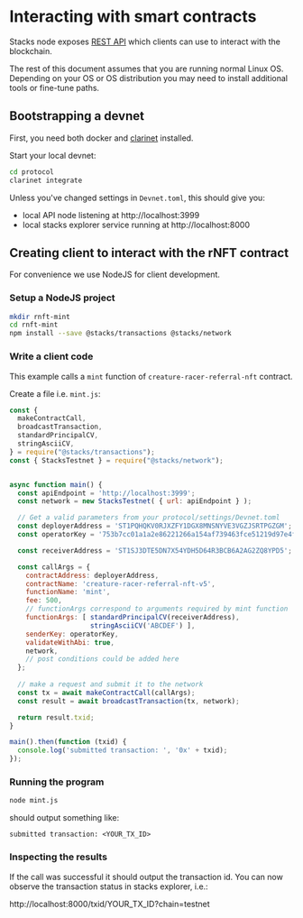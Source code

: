 # Interacting with smart contracts

Stacks node exposes [REST API](https://docs.hiro.so/api) which
clients can use to interact with the blockchain.

The rest of this document assumes that you are running normal
Linux OS. Depending on your OS or OS distribution you may need to
install additional tools or fine-tune paths.

## Bootstrapping a devnet

First, you need both docker and
[clarinet](https://github.com/hirosystems/clarinet) installed. 

Start your local devnet:

```sh
cd protocol
clarinet integrate
```

Unless you've changed settings in `Devnet.toml`, this should give
you:

- local API node listening at http://localhost:3999
- local stacks explorer service running at http://localhost:8000

## Creating client to interact with the rNFT contract

For convenience we use NodeJS for client development. 

### Setup a NodeJS project

```sh
mkdir rnft-mint
cd rnft-mint
npm install --save @stacks/transactions @stacks/network
```
### Write a client code

This example calls a `mint` function of
`creature-racer-referral-nft` contract. 

Create a file i.e. `mint.js`:

```javascript
const {
  makeContractCall,
  broadcastTransaction,
  standardPrincipalCV,
  stringAsciiCV,
} = require("@stacks/transactions");
const { StacksTestnet } = require("@stacks/network");


async function main() {
  const apiEndpoint = 'http://localhost:3999';
  const network = new StacksTestnet( { url: apiEndpoint } );

  // Get a valid parameters from your protocol/settings/Devnet.toml
  const deployerAddress = 'ST1PQHQKV0RJXZFY1DGX8MNSNYVE3VGZJSRTPGZGM';
  const operatorKey = '753b7cc01a1a2e86221266a154af739463fce51219d97e4f856cd7200c3bd2a601

  const receiverAddress = 'ST1SJ3DTE5DN7X54YDH5D64R3BCB6A2AG2ZQ8YPD5';

  const callArgs = {
    contractAddress: deployerAddress,
    contractName: 'creature-racer-referral-nft-v5',
    functionName: 'mint',
    fee: 500,
    // functionArgs correspond to arguments required by mint function
    functionArgs: [ standardPrincipalCV(receiverAddress),
                    stringAsciiCV('ABCDEF') ],
    senderKey: operatorKey,
    validateWithAbi: true,
    network,
    // post conditions could be added here
  };
  
  // make a request and submit it to the network
  const tx = await makeContractCall(callArgs);
  const result = await broadcastTransaction(tx, network);

  return result.txid;
}

main().then(function (txid) {
  console.log('submitted transaction: ', '0x' + txid);
});
```

### Running the program

```sh
node mint.js
```

should output something like:

```
submitted transaction: <YOUR_TX_ID>
```

### Inspecting the results

If the call was successful it should output the transaction
id. You can now observe the transaction status in stacks
explorer, i.e.:

http://localhost:8000/txid/YOUR_TX_ID?chain=testnet

